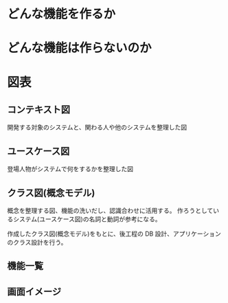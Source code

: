 # どんな機能を作るか

# どんな機能は作らないのか

# 図表

## コンテキスト図

開発する対象のシステムと、関わる人や他のシステムを整理した図

## ユースケース図

登場人物がシステムで何をするかを整理した図

## クラス図(概念モデル)

概念を整理する図、機能の洗いだし、認識合わせに活用する。
作ろうとしているシステム(ユースケース図)の名詞と動詞が参考になる。

作成したクラス図(概念モデル)をもとに、後工程の DB 設計、アプリケーションのクラス設計を行う。

## 機能一覧

## 画面イメージ
